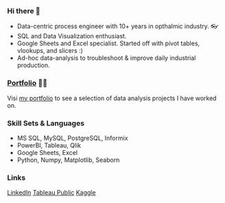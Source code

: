 ### Hi there 👾

- Data-centric process engineer with 10+ years in opthalmic industry. 👓
- SQL and Data Visualization enthusiast.
- Google Sheets and Excel specialist. Started off with pivot tables, vlookups, and slicers :)
- Ad-hoc data-analysis to troubleshoot & improve daily industrial production.

### [Portfolio]([url](https://github.com/3mirk/Portfolio)) 👨‍🔧
Visi [my portfolio](https://github.com/3mirk/Portfolio) to see a selection of data analysis projects I have worked on.



### Skill Sets & Languages
- MS SQL, MySQL, PostgreSQL, Informix
- PowerBI, Tableau, Qlik
- Google Sheets, Excel
- Python, Numpy, Matplotlib, Seaborn



### Links
[LinkedIn](https://www.linkedin.com/in/ahmetemirkara/)
[Tableau Public](https://public.tableau.com/app/profile/ahmet.emir.kara/)
[Kaggle](https://www.kaggle.com/ahmetemirkara)

  

<!--
**3mirk/3mirk** is a ✨ _special_ ✨ repository because its `README.md` (this file) appears on your GitHub profile.

Here are some ideas to get you started:

- 🔭 I’m currently working on ...
- 🌱 I’m currently learning ...
- 👯 I’m looking to collaborate on ...
- 🤔 I’m looking for help with ...
- 💬 Ask me about ...
- 📫 How to reach me: ...
- 😄 Pronouns: ...
- ⚡ Fun fact: ...
-->
